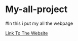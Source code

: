 # My-all-project
#In this i  put my all the webpage

<a href="all-project-2004.web.app">Link To The Website</a>
